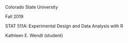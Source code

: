 Colorado State University

Fall 2019

STAT 511A: Experimental Design and Data Analysis with R

Kathleen E. Wendt (student)

